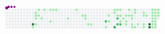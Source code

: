 <svg viewBox="-16 -32 880 192" width="880" height="192" xmlns="http://www.w3.org/2000/svg"><desc>Generated with https://github.com/Platane/snk</desc><style>@keyframes c0{93.46%{fill:var(--c4)}93.48%,to{fill:var(--ce)}}@keyframes c1{16.32%{fill:var(--c1)}16.34%,to{fill:var(--ce)}}@keyframes c2{13.05%{fill:var(--c1)}13.07%,to{fill:var(--ce)}}@keyframes c3{12.64%{fill:var(--c1)}12.66%,to{fill:var(--ce)}}@keyframes c4{14.68%{fill:var(--c1)}14.7%,to{fill:var(--ce)}}@keyframes c5{15.5%{fill:var(--c1)}15.52%,to{fill:var(--ce)}}@keyframes c6{4.89%{fill:var(--c1)}4.91%,to{fill:var(--ce)}}@keyframes c7{12.23%{fill:var(--c1)}12.25%,to{fill:var(--ce)}}@keyframes c8{11.42%{fill:var(--c1)}11.44%,to{fill:var(--ce)}}@keyframes c9{5.7%{fill:var(--c1)}5.72%,to{fill:var(--ce)}}@keyframes ca{6.52%{fill:var(--c1)}6.54%,to{fill:var(--ce)}}@keyframes cb{9.79%{fill:var(--c1)}9.81%,to{fill:var(--ce)}}@keyframes cc{6.93%{fill:var(--c1)}6.95%,to{fill:var(--ce)}}@keyframes cd{7.34%{fill:var(--c1)}7.36%,to{fill:var(--ce)}}@keyframes ce{23.26%{fill:var(--c1)}23.28%,to{fill:var(--ce)}}@keyframes cf{28.15%{fill:var(--c1)}28.17%,to{fill:var(--ce)}}@keyframes cg{26.52%{fill:var(--c1)}26.54%,to{fill:var(--ce)}}@keyframes ch{26.11%{fill:var(--c1)}26.13%,to{fill:var(--ce)}}@keyframes ci{25.7%{fill:var(--c1)}25.72%,to{fill:var(--ce)}}@keyframes cj{31.83%{fill:var(--c1)}31.85%,to{fill:var(--ce)}}@keyframes ck{32.23%{fill:var(--c1)}32.25%,to{fill:var(--ce)}}@keyframes cl{69.79%{fill:var(--c2)}69.81%,to{fill:var(--ce)}}@keyframes cm{34.68%{fill:var(--c1)}34.7%,to{fill:var(--ce)}}@keyframes cn{36.72%{fill:var(--c1)}36.74%,to{fill:var(--ce)}}@keyframes co{35.91%{fill:var(--c1)}35.93%,to{fill:var(--ce)}}@keyframes cp{61.21%{fill:var(--c1)}61.23%,to{fill:var(--ce)}}@keyframes cq{61.62%{fill:var(--c1)}61.64%,to{fill:var(--ce)}}@keyframes cr{71.83%{fill:var(--c3)}71.85%,to{fill:var(--ce)}}@keyframes cs{60.81%{fill:var(--c1)}60.83%,to{fill:var(--ce)}}@keyframes ct{37.95%{fill:var(--c1)}37.97%,to{fill:var(--ce)}}@keyframes cu{67.75%{fill:var(--c2)}67.77%,to{fill:var(--ce)}}@keyframes cv{66.93%{fill:var(--c2)}66.95%,to{fill:var(--ce)}}@keyframes cw{60.4%{fill:var(--c1)}60.42%,to{fill:var(--ce)}}@keyframes cx{38.36%{fill:var(--c1)}38.38%,to{fill:var(--ce)}}@keyframes cy{66.11%{fill:var(--c1)}66.13%,to{fill:var(--ce)}}@keyframes cz{66.52%{fill:var(--c2)}66.54%,to{fill:var(--ce)}}@keyframes c10{63.66%{fill:var(--c1)}63.68%,to{fill:var(--ce)}}@keyframes c11{39.17%{fill:var(--c1)}39.19%,to{fill:var(--ce)}}@keyframes c12{64.48%{fill:var(--c1)}64.5%,to{fill:var(--ce)}}@keyframes c13{64.89%{fill:var(--c1)}64.91%,to{fill:var(--ce)}}@keyframes c14{59.17%{fill:var(--c1)}59.19%,to{fill:var(--ce)}}@keyframes c15{39.58%{fill:var(--c1)}39.6%,to{fill:var(--ce)}}@keyframes c16{39.99%{fill:var(--c1)}40.01%,to{fill:var(--ce)}}@keyframes c17{40.4%{fill:var(--c1)}40.42%,to{fill:var(--ce)}}@keyframes c18{41.21%{fill:var(--c1)}41.23%,to{fill:var(--ce)}}@keyframes c19{41.62%{fill:var(--c1)}41.64%,to{fill:var(--ce)}}@keyframes c1a{58.36%{fill:var(--c1)}58.38%,to{fill:var(--ce)}}@keyframes c1b{57.95%{fill:var(--c1)}57.97%,to{fill:var(--ce)}}@keyframes c1c{42.03%{fill:var(--c1)}42.05%,to{fill:var(--ce)}}@keyframes c1d{42.85%{fill:var(--c1)}42.87%,to{fill:var(--ce)}}@keyframes c1e{56.72%{fill:var(--c1)}56.74%,to{fill:var(--ce)}}@keyframes c1f{56.32%{fill:var(--c1)}56.34%,to{fill:var(--ce)}}@keyframes c1g{43.66%{fill:var(--c1)}43.68%,to{fill:var(--ce)}}@keyframes c1h{44.07%{fill:var(--c1)}44.09%,to{fill:var(--ce)}}@keyframes c1i{55.91%{fill:var(--c1)}55.93%,to{fill:var(--ce)}}@keyframes c1j{77.13%{fill:var(--c4)}77.15%,to{fill:var(--ce)}}@keyframes c1k{76.72%{fill:var(--c4)}76.74%,to{fill:var(--ce)}}@keyframes c1l{49.38%{fill:var(--c1)}49.4%,to{fill:var(--ce)}}@keyframes c1m{49.79%{fill:var(--c1)}49.81%,to{fill:var(--ce)}}@keyframes c1n{51.01%{fill:var(--c1)}51.03%,to{fill:var(--ce)}}@keyframes c1o{51.42%{fill:var(--c1)}51.44%,to{fill:var(--ce)}}@keyframes c1p{46.11%{fill:var(--c1)}46.13%,to{fill:var(--ce)}}@keyframes c1q{52.23%{fill:var(--c1)}52.25%,to{fill:var(--ce)}}@keyframes c1r{53.46%{fill:var(--c1)}53.48%,to{fill:var(--ce)}}@keyframes c1s{48.97%{fill:var(--c1)}48.99%,to{fill:var(--ce)}}@keyframes c1t{50.19%{fill:var(--c1)}50.21%,to{fill:var(--ce)}}@keyframes c1u{47.34%{fill:var(--c1)}47.36%,to{fill:var(--ce)}}@keyframes c1v{46.93%{fill:var(--c1)}46.95%,to{fill:var(--ce)}}@keyframes c1w{46.52%{fill:var(--c1)}46.54%,to{fill:var(--ce)}}@keyframes c1x{52.64%{fill:var(--c1)}52.66%,to{fill:var(--ce)}}@keyframes c1y{53.05%{fill:var(--c1)}53.07%,to{fill:var(--ce)}}@keyframes c1z{48.56%{fill:var(--c1)}48.58%,to{fill:var(--ce)}}@keyframes c20{48.15%{fill:var(--c1)}48.17%,to{fill:var(--ce)}}@keyframes c21{47.75%{fill:var(--c1)}47.77%,to{fill:var(--ce)}}@keyframes u0{4.89%{transform:scale(0,1)}4.91%,5.7%{transform:scale(.02,1)}5.72%,6.52%{transform:scale(.03,1)}6.54%,6.93%{transform:scale(.05,1)}6.95%,7.34%{transform:scale(.06,1)}7.36%,9.79%{transform:scale(.08,1)}11.42%,9.81%{transform:scale(.09,1)}11.44%,12.23%{transform:scale(.11,1)}12.25%,12.64%{transform:scale(.12,1)}12.66%,13.05%{transform:scale(.14,1)}13.07%,14.68%{transform:scale(.15,1)}14.7%,15.5%{transform:scale(.17,1)}15.52%,16.32%{transform:scale(.18,1)}16.34%,23.26%{transform:scale(.2,1)}23.28%,25.7%{transform:scale(.21,1)}25.72%,26.11%{transform:scale(.23,1)}26.13%,26.52%{transform:scale(.24,1)}26.54%,28.15%{transform:scale(.26,1)}28.17%,31.83%{transform:scale(.27,1)}31.85%,32.23%{transform:scale(.29,1)}32.25%,34.68%{transform:scale(.3,1)}34.7%,35.91%{transform:scale(.32,1)}35.93%,36.72%{transform:scale(.33,1)}36.74%,37.95%{transform:scale(.35,1)}37.97%,38.36%{transform:scale(.36,1)}38.38%,39.17%{transform:scale(.38,1)}39.19%,39.58%{transform:scale(.39,1)}39.6%,39.99%{transform:scale(.41,1)}40.01%,40.4%{transform:scale(.42,1)}40.42%,41.21%{transform:scale(.44,1)}41.23%,41.62%{transform:scale(.45,1)}41.64%,42.03%{transform:scale(.47,1)}42.05%,42.85%{transform:scale(.48,1)}42.87%,43.66%{transform:scale(.5,1)}43.68%,44.07%{transform:scale(.52,1)}44.09%,46.11%{transform:scale(.53,1)}46.13%,46.52%{transform:scale(.55,1)}46.54%,46.93%{transform:scale(.56,1)}46.95%,47.34%{transform:scale(.58,1)}47.36%,47.75%{transform:scale(.59,1)}47.77%,48.15%{transform:scale(.61,1)}48.17%,48.56%{transform:scale(.62,1)}48.58%,48.97%{transform:scale(.64,1)}48.99%,49.38%{transform:scale(.65,1)}49.4%,49.79%{transform:scale(.67,1)}49.81%,50.19%{transform:scale(.68,1)}50.21%,51.01%{transform:scale(.7,1)}51.03%,51.42%{transform:scale(.71,1)}51.44%,52.23%{transform:scale(.73,1)}52.25%,52.64%{transform:scale(.74,1)}52.66%,53.05%{transform:scale(.76,1)}53.07%,53.46%{transform:scale(.77,1)}53.48%,55.91%{transform:scale(.79,1)}55.93%,56.32%{transform:scale(.8,1)}56.34%,56.72%{transform:scale(.82,1)}56.74%,57.95%{transform:scale(.83,1)}57.97%,58.36%{transform:scale(.85,1)}58.38%,59.17%{transform:scale(.86,1)}59.19%,60.4%{transform:scale(.88,1)}60.42%,60.81%{transform:scale(.89,1)}60.83%,61.21%{transform:scale(.91,1)}61.23%,61.62%{transform:scale(.92,1)}61.64%,63.66%{transform:scale(.94,1)}63.68%,64.48%{transform:scale(.95,1)}64.5%,64.89%{transform:scale(.97,1)}64.91%,66.11%{transform:scale(.98,1)}66.13%,to{transform:scale(1,1)}}@keyframes u1{66.52%{transform:scale(0,1)}66.54%,66.93%{transform:scale(.25,1)}66.95%,67.75%{transform:scale(.5,1)}67.77%,69.79%{transform:scale(.75,1)}69.81%,to{transform:scale(1,1)}}@keyframes u2{71.83%{transform:scale(0,1)}71.85%,to{transform:scale(1,1)}}@keyframes u3{76.72%{transform:scale(0,1)}76.74%,77.13%{transform:scale(.33,1)}77.15%,93.46%{transform:scale(.67,1)}93.48%,to{transform:scale(1,1)}}@keyframes s0{0%,99.59%{transform:translate(0,-16px)}.41%{transform:translate(0,0)}7.35%{transform:translate(272px,0)}7.76%{transform:translate(272px,16px)}8.57%{transform:translate(240px,16px)}9.8%{transform:translate(240px,64px)}10.2%{transform:translate(224px,64px)}10.61%{transform:translate(224px,48px)}11.43%{transform:translate(192px,48px)}11.84%{transform:translate(192px,32px)}12.65%,14.29%{transform:translate(160px,32px)}13.06%{transform:translate(160px,16px)}13.47%{transform:translate(176px,16px)}13.88%{transform:translate(176px,32px)}15.92%{transform:translate(160px,96px)}16.73%{transform:translate(128px,96px)}17.55%{transform:translate(128px,64px)}22.86%{transform:translate(336px,64px)}23.27%{transform:translate(336px,48px)}25.71%{transform:translate(432px,48px)}26.12%{transform:translate(432px,32px)}26.53%{transform:translate(416px,32px)}27.35%{transform:translate(416px,0)}28.16%{transform:translate(384px,0)}28.57%{transform:translate(384px,16px)}30.2%{transform:translate(448px,16px)}31.84%{transform:translate(448px,80px)}34.29%{transform:translate(544px,80px)}34.69%{transform:translate(544px,96px)}35.1%{transform:translate(560px,96px)}36.73%{transform:translate(560px,32px)}40%{transform:translate(688px,32px)}41.63%{transform:translate(688px,96px)}42.45%{transform:translate(720px,96px)}42.86%{transform:translate(720px,80px)}43.67%{transform:translate(752px,80px)}44.08%{transform:translate(752px,96px)}44.49%{transform:translate(768px,96px)}45.31%{transform:translate(768px,64px)}46.53%{transform:translate(816px,64px)}47.35%,50.61%{transform:translate(816px,32px)}47.76%{transform:translate(832px,32px)}48.57%{transform:translate(832px,0)}49.39%{transform:translate(800px,0)}49.8%{transform:translate(800px,16px)}50.2%{transform:translate(816px,16px)}51.02%,55.1%{transform:translate(800px,32px)}52.24%{transform:translate(800px,80px)}52.65%{transform:translate(816px,80px)}53.06%{transform:translate(816px,96px)}53.47%{transform:translate(800px,96px)}56.33%{transform:translate(752px,32px)}56.73%{transform:translate(752px,16px)}57.96%{transform:translate(704px,16px)}58.37%{transform:translate(704px,0)}61.22%{transform:translate(592px,0)}61.63%{transform:translate(592px,16px)}62.86%{transform:translate(640px,16px)}63.67%{transform:translate(640px,48px)}64.08%{transform:translate(656px,48px)}64.9%{transform:translate(656px,80px)}65.31%{transform:translate(640px,80px)}65.71%{transform:translate(640px,64px)}66.12%{transform:translate(624px,64px)}66.53%{transform:translate(624px,80px)}66.94%{transform:translate(608px,80px)}67.76%{transform:translate(608px,48px)}69.39%{transform:translate(544px,48px)}69.8%{transform:translate(544px,64px)}71.02%{transform:translate(592px,64px)}71.84%{transform:translate(592px,96px)}76.73%{transform:translate(784px,96px)}77.14%{transform:translate(784px,80px)}93.47%{transform:translate(144px,80px)}93.88%{transform:translate(144px,64px)}95.1%{transform:translate(96px,64px)}95.51%{transform:translate(96px,48px)}96.33%{transform:translate(64px,48px)}97.96%{transform:translate(64px,-16px)}}@keyframes s1{0%,99.59%{transform:translate(16px,-16px)}.41%{transform:translate(0,-16px)}.82%{transform:translate(0,0)}7.76%{transform:translate(272px,0)}8.16%{transform:translate(272px,16px)}8.98%{transform:translate(240px,16px)}10.2%{transform:translate(240px,64px)}10.61%{transform:translate(224px,64px)}11.02%{transform:translate(224px,48px)}11.84%{transform:translate(192px,48px)}12.24%{transform:translate(192px,32px)}13.06%,14.69%{transform:translate(160px,32px)}13.47%{transform:translate(160px,16px)}13.88%{transform:translate(176px,16px)}14.29%{transform:translate(176px,32px)}16.33%{transform:translate(160px,96px)}17.14%{transform:translate(128px,96px)}17.96%{transform:translate(128px,64px)}23.27%{transform:translate(336px,64px)}23.67%{transform:translate(336px,48px)}26.12%{transform:translate(432px,48px)}26.53%{transform:translate(432px,32px)}26.94%{transform:translate(416px,32px)}27.76%{transform:translate(416px,0)}28.57%{transform:translate(384px,0)}28.98%{transform:translate(384px,16px)}30.61%{transform:translate(448px,16px)}32.24%{transform:translate(448px,80px)}34.69%{transform:translate(544px,80px)}35.1%{transform:translate(544px,96px)}35.51%{transform:translate(560px,96px)}37.14%{transform:translate(560px,32px)}40.41%{transform:translate(688px,32px)}42.04%{transform:translate(688px,96px)}42.86%{transform:translate(720px,96px)}43.27%{transform:translate(720px,80px)}44.08%{transform:translate(752px,80px)}44.49%{transform:translate(752px,96px)}44.9%{transform:translate(768px,96px)}45.71%{transform:translate(768px,64px)}46.94%{transform:translate(816px,64px)}47.76%,51.02%{transform:translate(816px,32px)}48.16%{transform:translate(832px,32px)}48.98%{transform:translate(832px,0)}49.8%{transform:translate(800px,0)}50.2%{transform:translate(800px,16px)}50.61%{transform:translate(816px,16px)}51.43%,55.51%{transform:translate(800px,32px)}52.65%{transform:translate(800px,80px)}53.06%{transform:translate(816px,80px)}53.47%{transform:translate(816px,96px)}53.88%{transform:translate(800px,96px)}56.73%{transform:translate(752px,32px)}57.14%{transform:translate(752px,16px)}58.37%{transform:translate(704px,16px)}58.78%{transform:translate(704px,0)}61.63%{transform:translate(592px,0)}62.04%{transform:translate(592px,16px)}63.27%{transform:translate(640px,16px)}64.08%{transform:translate(640px,48px)}64.49%{transform:translate(656px,48px)}65.31%{transform:translate(656px,80px)}65.71%{transform:translate(640px,80px)}66.12%{transform:translate(640px,64px)}66.53%{transform:translate(624px,64px)}66.94%{transform:translate(624px,80px)}67.35%{transform:translate(608px,80px)}68.16%{transform:translate(608px,48px)}69.8%{transform:translate(544px,48px)}70.2%{transform:translate(544px,64px)}71.43%{transform:translate(592px,64px)}72.24%{transform:translate(592px,96px)}77.14%{transform:translate(784px,96px)}77.55%{transform:translate(784px,80px)}93.88%{transform:translate(144px,80px)}94.29%{transform:translate(144px,64px)}95.51%{transform:translate(96px,64px)}95.92%{transform:translate(96px,48px)}96.73%{transform:translate(64px,48px)}98.37%{transform:translate(64px,-16px)}}@keyframes s2{0%,99.59%{transform:translate(32px,-16px)}.82%{transform:translate(0,-16px)}1.22%{transform:translate(0,0)}8.16%{transform:translate(272px,0)}8.57%{transform:translate(272px,16px)}9.39%{transform:translate(240px,16px)}10.61%{transform:translate(240px,64px)}11.02%{transform:translate(224px,64px)}11.43%{transform:translate(224px,48px)}12.24%{transform:translate(192px,48px)}12.65%{transform:translate(192px,32px)}13.47%,15.1%{transform:translate(160px,32px)}13.88%{transform:translate(160px,16px)}14.29%{transform:translate(176px,16px)}14.69%{transform:translate(176px,32px)}16.73%{transform:translate(160px,96px)}17.55%{transform:translate(128px,96px)}18.37%{transform:translate(128px,64px)}23.67%{transform:translate(336px,64px)}24.08%{transform:translate(336px,48px)}26.53%{transform:translate(432px,48px)}26.94%{transform:translate(432px,32px)}27.35%{transform:translate(416px,32px)}28.16%{transform:translate(416px,0)}28.98%{transform:translate(384px,0)}29.39%{transform:translate(384px,16px)}31.02%{transform:translate(448px,16px)}32.65%{transform:translate(448px,80px)}35.1%{transform:translate(544px,80px)}35.51%{transform:translate(544px,96px)}35.92%{transform:translate(560px,96px)}37.55%{transform:translate(560px,32px)}40.82%{transform:translate(688px,32px)}42.45%{transform:translate(688px,96px)}43.27%{transform:translate(720px,96px)}43.67%{transform:translate(720px,80px)}44.49%{transform:translate(752px,80px)}44.9%{transform:translate(752px,96px)}45.31%{transform:translate(768px,96px)}46.12%{transform:translate(768px,64px)}47.35%{transform:translate(816px,64px)}48.16%,51.43%{transform:translate(816px,32px)}48.57%{transform:translate(832px,32px)}49.39%{transform:translate(832px,0)}50.2%{transform:translate(800px,0)}50.61%{transform:translate(800px,16px)}51.02%{transform:translate(816px,16px)}51.84%,55.92%{transform:translate(800px,32px)}53.06%{transform:translate(800px,80px)}53.47%{transform:translate(816px,80px)}53.88%{transform:translate(816px,96px)}54.29%{transform:translate(800px,96px)}57.14%{transform:translate(752px,32px)}57.55%{transform:translate(752px,16px)}58.78%{transform:translate(704px,16px)}59.18%{transform:translate(704px,0)}62.04%{transform:translate(592px,0)}62.45%{transform:translate(592px,16px)}63.67%{transform:translate(640px,16px)}64.49%{transform:translate(640px,48px)}64.9%{transform:translate(656px,48px)}65.71%{transform:translate(656px,80px)}66.12%{transform:translate(640px,80px)}66.53%{transform:translate(640px,64px)}66.94%{transform:translate(624px,64px)}67.35%{transform:translate(624px,80px)}67.76%{transform:translate(608px,80px)}68.57%{transform:translate(608px,48px)}70.2%{transform:translate(544px,48px)}70.61%{transform:translate(544px,64px)}71.84%{transform:translate(592px,64px)}72.65%{transform:translate(592px,96px)}77.55%{transform:translate(784px,96px)}77.96%{transform:translate(784px,80px)}94.29%{transform:translate(144px,80px)}94.69%{transform:translate(144px,64px)}95.92%{transform:translate(96px,64px)}96.33%{transform:translate(96px,48px)}97.14%{transform:translate(64px,48px)}98.78%{transform:translate(64px,-16px)}}@keyframes s3{0%,99.59%{transform:translate(48px,-16px)}1.22%{transform:translate(0,-16px)}1.63%{transform:translate(0,0)}8.57%{transform:translate(272px,0)}8.98%{transform:translate(272px,16px)}9.8%{transform:translate(240px,16px)}11.02%{transform:translate(240px,64px)}11.43%{transform:translate(224px,64px)}11.84%{transform:translate(224px,48px)}12.65%{transform:translate(192px,48px)}13.06%{transform:translate(192px,32px)}13.88%,15.51%{transform:translate(160px,32px)}14.29%{transform:translate(160px,16px)}14.69%{transform:translate(176px,16px)}15.1%{transform:translate(176px,32px)}17.14%{transform:translate(160px,96px)}17.96%{transform:translate(128px,96px)}18.78%{transform:translate(128px,64px)}24.08%{transform:translate(336px,64px)}24.49%{transform:translate(336px,48px)}26.94%{transform:translate(432px,48px)}27.35%{transform:translate(432px,32px)}27.76%{transform:translate(416px,32px)}28.57%{transform:translate(416px,0)}29.39%{transform:translate(384px,0)}29.8%{transform:translate(384px,16px)}31.43%{transform:translate(448px,16px)}33.06%{transform:translate(448px,80px)}35.51%{transform:translate(544px,80px)}35.92%{transform:translate(544px,96px)}36.33%{transform:translate(560px,96px)}37.96%{transform:translate(560px,32px)}41.22%{transform:translate(688px,32px)}42.86%{transform:translate(688px,96px)}43.67%{transform:translate(720px,96px)}44.08%{transform:translate(720px,80px)}44.9%{transform:translate(752px,80px)}45.31%{transform:translate(752px,96px)}45.71%{transform:translate(768px,96px)}46.53%{transform:translate(768px,64px)}47.76%{transform:translate(816px,64px)}48.57%,51.84%{transform:translate(816px,32px)}48.98%{transform:translate(832px,32px)}49.8%{transform:translate(832px,0)}50.61%{transform:translate(800px,0)}51.02%{transform:translate(800px,16px)}51.43%{transform:translate(816px,16px)}52.24%,56.33%{transform:translate(800px,32px)}53.47%{transform:translate(800px,80px)}53.88%{transform:translate(816px,80px)}54.29%{transform:translate(816px,96px)}54.69%{transform:translate(800px,96px)}57.55%{transform:translate(752px,32px)}57.96%{transform:translate(752px,16px)}59.18%{transform:translate(704px,16px)}59.59%{transform:translate(704px,0)}62.45%{transform:translate(592px,0)}62.86%{transform:translate(592px,16px)}64.08%{transform:translate(640px,16px)}64.9%{transform:translate(640px,48px)}65.31%{transform:translate(656px,48px)}66.12%{transform:translate(656px,80px)}66.53%{transform:translate(640px,80px)}66.94%{transform:translate(640px,64px)}67.35%{transform:translate(624px,64px)}67.76%{transform:translate(624px,80px)}68.16%{transform:translate(608px,80px)}68.98%{transform:translate(608px,48px)}70.61%{transform:translate(544px,48px)}71.02%{transform:translate(544px,64px)}72.24%{transform:translate(592px,64px)}73.06%{transform:translate(592px,96px)}77.96%{transform:translate(784px,96px)}78.37%{transform:translate(784px,80px)}94.69%{transform:translate(144px,80px)}95.1%{transform:translate(144px,64px)}96.33%{transform:translate(96px,64px)}96.73%{transform:translate(96px,48px)}97.55%{transform:translate(64px,48px)}99.18%{transform:translate(64px,-16px)}}:root{--cb:#1b1f230a;--cs:purple;--ce:#ebedf0;--c0:#ebedf0;--c1:#9be9a8;--c2:#40c463;--c3:#30a14e;--c4:#216e39}@media (prefers-color-scheme:dark){:root{--cb:#1b1f230a;--cs:purple;--ce:#161b22;--c1:#01311f;--c2:#034525;--c3:#0f6d31;--c4:#00c647}}.c{shape-rendering:geometricPrecision;fill:var(--ce);stroke-width:1px;stroke:var(--cb);animation:none 24500ms linear infinite}.c.c0{fill:var(--c4);animation-name:c0}.c.c1,.c.c2{fill:var(--c1);animation-name:c1}.c.c2{animation-name:c2}.c.c3,.c.c4,.c.c5{fill:var(--c1);animation-name:c3}.c.c4,.c.c5{animation-name:c4}.c.c5{animation-name:c5}.c.c6,.c.c7,.c.c8{fill:var(--c1);animation-name:c6}.c.c7,.c.c8{animation-name:c7}.c.c8{animation-name:c8}.c.c9,.c.ca,.c.cb{fill:var(--c1);animation-name:c9}.c.ca,.c.cb{animation-name:ca}.c.cb{animation-name:cb}.c.cc,.c.cd,.c.ce{fill:var(--c1);animation-name:cc}.c.cd,.c.ce{animation-name:cd}.c.ce{animation-name:ce}.c.cf,.c.cg,.c.ch{fill:var(--c1);animation-name:cf}.c.cg,.c.ch{animation-name:cg}.c.ch{animation-name:ch}.c.ci,.c.cj,.c.ck{fill:var(--c1);animation-name:ci}.c.cj,.c.ck{animation-name:cj}.c.ck{animation-name:ck}.c.cl{fill:var(--c2);animation-name:cl}.c.cm,.c.cn{fill:var(--c1);animation-name:cm}.c.cn{animation-name:cn}.c.co,.c.cp,.c.cq{fill:var(--c1);animation-name:co}.c.cp,.c.cq{animation-name:cp}.c.cq{animation-name:cq}.c.cr{fill:var(--c3);animation-name:cr}.c.cs,.c.ct{fill:var(--c1);animation-name:cs}.c.ct{animation-name:ct}.c.cu,.c.cv{fill:var(--c2);animation-name:cu}.c.cv{animation-name:cv}.c.cw,.c.cx,.c.cy{fill:var(--c1);animation-name:cw}.c.cx,.c.cy{animation-name:cx}.c.cy{animation-name:cy}.c.cz{fill:var(--c2);animation-name:cz}.c.c10{fill:var(--c1);animation-name:c10}.c.c11,.c.c12,.c.c13{fill:var(--c1);animation-name:c11}.c.c12,.c.c13{animation-name:c12}.c.c13{animation-name:c13}.c.c14,.c.c15,.c.c16{fill:var(--c1);animation-name:c14}.c.c15,.c.c16{animation-name:c15}.c.c16{animation-name:c16}.c.c17,.c.c18,.c.c19{fill:var(--c1);animation-name:c17}.c.c18,.c.c19{animation-name:c18}.c.c19{animation-name:c19}.c.c1a,.c.c1b,.c.c1c{fill:var(--c1);animation-name:c1a}.c.c1b,.c.c1c{animation-name:c1b}.c.c1c{animation-name:c1c}.c.c1d,.c.c1e,.c.c1f{fill:var(--c1);animation-name:c1d}.c.c1e,.c.c1f{animation-name:c1e}.c.c1f{animation-name:c1f}.c.c1g,.c.c1h,.c.c1i{fill:var(--c1);animation-name:c1g}.c.c1h,.c.c1i{animation-name:c1h}.c.c1i{animation-name:c1i}.c.c1j,.c.c1k{fill:var(--c4);animation-name:c1j}.c.c1k{animation-name:c1k}.c.c1l,.c.c1m{fill:var(--c1);animation-name:c1l}.c.c1m{animation-name:c1m}.c.c1n,.c.c1o,.c.c1p{fill:var(--c1);animation-name:c1n}.c.c1o,.c.c1p{animation-name:c1o}.c.c1p{animation-name:c1p}.c.c1q,.c.c1r,.c.c1s{fill:var(--c1);animation-name:c1q}.c.c1r,.c.c1s{animation-name:c1r}.c.c1s{animation-name:c1s}.c.c1t,.c.c1u,.c.c1v{fill:var(--c1);animation-name:c1t}.c.c1u,.c.c1v{animation-name:c1u}.c.c1v{animation-name:c1v}.c.c1w,.c.c1x,.c.c1y{fill:var(--c1);animation-name:c1w}.c.c1x,.c.c1y{animation-name:c1x}.c.c1y{animation-name:c1y}.c.c1z,.c.c20,.c.c21{fill:var(--c1);animation-name:c1z}.c.c20,.c.c21{animation-name:c20}.c.c21{animation-name:c21}.s,.u{animation:none linear 24500ms infinite}.u,.u.u0{transform-origin:0 0}.u{transform:scale(0,1)}.u.u0{fill:var(--c1);animation-name:u0}.u.u1{fill:var(--c2);animation-name:u1;transform-origin:756.3px 0}.u.u2{fill:var(--c3);animation-name:u2;transform-origin:802.2px 0}.u.u3{fill:var(--c4);animation-name:u3;transform-origin:813.6px 0}.s{shape-rendering:geometricPrecision;fill:var(--cs)}.s.s0{transform:translate(0,-16px);animation-name:s0}.s.s1{transform:translate(16px,-16px);animation-name:s1}.s.s2{transform:translate(32px,-16px);animation-name:s2}.s.s3{transform:translate(48px,-16px);animation-name:s3}</style><rect class="c" x="2" y="2" rx="2" ry="2" width="12" height="12"/><rect class="c" x="2" y="18" rx="2" ry="2" width="12" height="12"/><rect class="c" x="2" y="34" rx="2" ry="2" width="12" height="12"/><rect class="c" x="2" y="50" rx="2" ry="2" width="12" height="12"/><rect class="c" x="2" y="66" rx="2" ry="2" width="12" height="12"/><rect class="c" x="2" y="82" rx="2" ry="2" width="12" height="12"/><rect class="c" x="2" y="98" rx="2" ry="2" width="12" height="12"/><rect class="c" x="18" y="2" rx="2" ry="2" width="12" height="12"/><rect class="c" x="18" y="18" rx="2" ry="2" width="12" height="12"/><rect class="c" x="18" y="34" rx="2" ry="2" width="12" height="12"/><rect class="c" x="18" y="50" rx="2" ry="2" width="12" height="12"/><rect class="c" x="18" y="66" rx="2" ry="2" width="12" height="12"/><rect class="c" x="18" y="82" rx="2" ry="2" width="12" height="12"/><rect class="c" x="18" y="98" rx="2" ry="2" width="12" height="12"/><rect class="c" x="34" y="2" rx="2" ry="2" width="12" height="12"/><rect class="c" x="34" y="18" rx="2" ry="2" width="12" height="12"/><rect class="c" x="34" y="34" rx="2" ry="2" width="12" height="12"/><rect class="c" x="34" y="50" rx="2" ry="2" width="12" height="12"/><rect class="c" x="34" y="66" rx="2" ry="2" width="12" height="12"/><rect class="c" x="34" y="82" rx="2" ry="2" width="12" height="12"/><rect class="c" x="34" y="98" rx="2" ry="2" width="12" height="12"/><rect class="c" x="50" y="2" rx="2" ry="2" width="12" height="12"/><rect class="c" x="50" y="18" rx="2" ry="2" width="12" height="12"/><rect class="c" x="50" y="34" rx="2" ry="2" width="12" height="12"/><rect class="c" x="50" y="50" rx="2" ry="2" width="12" height="12"/><rect class="c" x="50" y="66" rx="2" ry="2" width="12" height="12"/><rect class="c" x="50" y="82" rx="2" ry="2" width="12" height="12"/><rect class="c" x="50" y="98" rx="2" ry="2" width="12" height="12"/><rect class="c" x="66" y="2" rx="2" ry="2" width="12" height="12"/><rect class="c" x="66" y="18" rx="2" ry="2" width="12" height="12"/><rect class="c" x="66" y="34" rx="2" ry="2" width="12" height="12"/><rect class="c" x="66" y="50" rx="2" ry="2" width="12" height="12"/><rect class="c" x="66" y="66" rx="2" ry="2" width="12" height="12"/><rect class="c" x="66" y="82" rx="2" ry="2" width="12" height="12"/><rect class="c" x="66" y="98" rx="2" ry="2" width="12" height="12"/><rect class="c" x="82" y="2" rx="2" ry="2" width="12" height="12"/><rect class="c" x="82" y="18" rx="2" ry="2" width="12" height="12"/><rect class="c" x="82" y="34" rx="2" ry="2" width="12" height="12"/><rect class="c" x="82" y="50" rx="2" ry="2" width="12" height="12"/><rect class="c" x="82" y="66" rx="2" ry="2" width="12" height="12"/><rect class="c" x="82" y="82" rx="2" ry="2" width="12" height="12"/><rect class="c" x="82" y="98" rx="2" ry="2" width="12" height="12"/><rect class="c" x="98" y="2" rx="2" ry="2" width="12" height="12"/><rect class="c" x="98" y="18" rx="2" ry="2" width="12" height="12"/><rect class="c" x="98" y="34" rx="2" ry="2" width="12" height="12"/><rect class="c" x="98" y="50" rx="2" ry="2" width="12" height="12"/><rect class="c" x="98" y="66" rx="2" ry="2" width="12" height="12"/><rect class="c" x="98" y="82" rx="2" ry="2" width="12" height="12"/><rect class="c" x="98" y="98" rx="2" ry="2" width="12" height="12"/><rect class="c" x="114" y="2" rx="2" ry="2" width="12" height="12"/><rect class="c" x="114" y="18" rx="2" ry="2" width="12" height="12"/><rect class="c" x="114" y="34" rx="2" ry="2" width="12" height="12"/><rect class="c" x="114" y="50" rx="2" ry="2" width="12" height="12"/><rect class="c" x="114" y="66" rx="2" ry="2" width="12" height="12"/><rect class="c" x="114" y="82" rx="2" ry="2" width="12" height="12"/><rect class="c" x="114" y="98" rx="2" ry="2" width="12" height="12"/><rect class="c" x="130" y="2" rx="2" ry="2" width="12" height="12"/><rect class="c" x="130" y="18" rx="2" ry="2" width="12" height="12"/><rect class="c" x="130" y="34" rx="2" ry="2" width="12" height="12"/><rect class="c" x="130" y="50" rx="2" ry="2" width="12" height="12"/><rect class="c" x="130" y="66" rx="2" ry="2" width="12" height="12"/><rect class="c" x="130" y="82" rx="2" ry="2" width="12" height="12"/><rect class="c" x="130" y="98" rx="2" ry="2" width="12" height="12"/><rect class="c" x="146" y="2" rx="2" ry="2" width="12" height="12"/><rect class="c" x="146" y="18" rx="2" ry="2" width="12" height="12"/><rect class="c" x="146" y="34" rx="2" ry="2" width="12" height="12"/><rect class="c" x="146" y="50" rx="2" ry="2" width="12" height="12"/><rect class="c" x="146" y="66" rx="2" ry="2" width="12" height="12"/><rect class="c c0" x="146" y="82" rx="2" ry="2" width="12" height="12"/><rect class="c c1" x="146" y="98" rx="2" ry="2" width="12" height="12"/><rect class="c" x="162" y="2" rx="2" ry="2" width="12" height="12"/><rect class="c c2" x="162" y="18" rx="2" ry="2" width="12" height="12"/><rect class="c c3" x="162" y="34" rx="2" ry="2" width="12" height="12"/><rect class="c c4" x="162" y="50" rx="2" ry="2" width="12" height="12"/><rect class="c" x="162" y="66" rx="2" ry="2" width="12" height="12"/><rect class="c c5" x="162" y="82" rx="2" ry="2" width="12" height="12"/><rect class="c" x="162" y="98" rx="2" ry="2" width="12" height="12"/><rect class="c c6" x="178" y="2" rx="2" ry="2" width="12" height="12"/><rect class="c" x="178" y="18" rx="2" ry="2" width="12" height="12"/><rect class="c c7" x="178" y="34" rx="2" ry="2" width="12" height="12"/><rect class="c" x="178" y="50" rx="2" ry="2" width="12" height="12"/><rect class="c" x="178" y="66" rx="2" ry="2" width="12" height="12"/><rect class="c" x="178" y="82" rx="2" ry="2" width="12" height="12"/><rect class="c" x="178" y="98" rx="2" ry="2" width="12" height="12"/><rect class="c" x="194" y="2" rx="2" ry="2" width="12" height="12"/><rect class="c" x="194" y="18" rx="2" ry="2" width="12" height="12"/><rect class="c" x="194" y="34" rx="2" ry="2" width="12" height="12"/><rect class="c c8" x="194" y="50" rx="2" ry="2" width="12" height="12"/><rect class="c" x="194" y="66" rx="2" ry="2" width="12" height="12"/><rect class="c" x="194" y="82" rx="2" ry="2" width="12" height="12"/><rect class="c" x="194" y="98" rx="2" ry="2" width="12" height="12"/><rect class="c c9" x="210" y="2" rx="2" ry="2" width="12" height="12"/><rect class="c" x="210" y="18" rx="2" ry="2" width="12" height="12"/><rect class="c" x="210" y="34" rx="2" ry="2" width="12" height="12"/><rect class="c" x="210" y="50" rx="2" ry="2" width="12" height="12"/><rect class="c" x="210" y="66" rx="2" ry="2" width="12" height="12"/><rect class="c" x="210" y="82" rx="2" ry="2" width="12" height="12"/><rect class="c" x="210" y="98" rx="2" ry="2" width="12" height="12"/><rect class="c" x="226" y="2" rx="2" ry="2" width="12" height="12"/><rect class="c" x="226" y="18" rx="2" ry="2" width="12" height="12"/><rect class="c" x="226" y="34" rx="2" ry="2" width="12" height="12"/><rect class="c" x="226" y="50" rx="2" ry="2" width="12" height="12"/><rect class="c" x="226" y="66" rx="2" ry="2" width="12" height="12"/><rect class="c" x="226" y="82" rx="2" ry="2" width="12" height="12"/><rect class="c" x="226" y="98" rx="2" ry="2" width="12" height="12"/><rect class="c ca" x="242" y="2" rx="2" ry="2" width="12" height="12"/><rect class="c" x="242" y="18" rx="2" ry="2" width="12" height="12"/><rect class="c" x="242" y="34" rx="2" ry="2" width="12" height="12"/><rect class="c" x="242" y="50" rx="2" ry="2" width="12" height="12"/><rect class="c cb" x="242" y="66" rx="2" ry="2" width="12" height="12"/><rect class="c" x="242" y="82" rx="2" ry="2" width="12" height="12"/><rect class="c" x="242" y="98" rx="2" ry="2" width="12" height="12"/><rect class="c cc" x="258" y="2" rx="2" ry="2" width="12" height="12"/><rect class="c" x="258" y="18" rx="2" ry="2" width="12" height="12"/><rect class="c" x="258" y="34" rx="2" ry="2" width="12" height="12"/><rect class="c" x="258" y="50" rx="2" ry="2" width="12" height="12"/><rect class="c" x="258" y="66" rx="2" ry="2" width="12" height="12"/><rect class="c" x="258" y="82" rx="2" ry="2" width="12" height="12"/><rect class="c" x="258" y="98" rx="2" ry="2" width="12" height="12"/><rect class="c cd" x="274" y="2" rx="2" ry="2" width="12" height="12"/><rect class="c" x="274" y="18" rx="2" ry="2" width="12" height="12"/><rect class="c" x="274" y="34" rx="2" ry="2" width="12" height="12"/><rect class="c" x="274" y="50" rx="2" ry="2" width="12" height="12"/><rect class="c" x="274" y="66" rx="2" ry="2" width="12" height="12"/><rect class="c" x="274" y="82" rx="2" ry="2" width="12" height="12"/><rect class="c" x="274" y="98" rx="2" ry="2" width="12" height="12"/><rect class="c" x="290" y="2" rx="2" ry="2" width="12" height="12"/><rect class="c" x="290" y="18" rx="2" ry="2" width="12" height="12"/><rect class="c" x="290" y="34" rx="2" ry="2" width="12" height="12"/><rect class="c" x="290" y="50" rx="2" ry="2" width="12" height="12"/><rect class="c" x="290" y="66" rx="2" ry="2" width="12" height="12"/><rect class="c" x="290" y="82" rx="2" ry="2" width="12" height="12"/><rect class="c" x="290" y="98" rx="2" ry="2" width="12" height="12"/><rect class="c" x="306" y="2" rx="2" ry="2" width="12" height="12"/><rect class="c" x="306" y="18" rx="2" ry="2" width="12" height="12"/><rect class="c" x="306" y="34" rx="2" ry="2" width="12" height="12"/><rect class="c" x="306" y="50" rx="2" ry="2" width="12" height="12"/><rect class="c" x="306" y="66" rx="2" ry="2" width="12" height="12"/><rect class="c" x="306" y="82" rx="2" ry="2" width="12" height="12"/><rect class="c" x="306" y="98" rx="2" ry="2" width="12" height="12"/><rect class="c" x="322" y="2" rx="2" ry="2" width="12" height="12"/><rect class="c" x="322" y="18" rx="2" ry="2" width="12" height="12"/><rect class="c" x="322" y="34" rx="2" ry="2" width="12" height="12"/><rect class="c" x="322" y="50" rx="2" ry="2" width="12" height="12"/><rect class="c" x="322" y="66" rx="2" ry="2" width="12" height="12"/><rect class="c" x="322" y="82" rx="2" ry="2" width="12" height="12"/><rect class="c" x="322" y="98" rx="2" ry="2" width="12" height="12"/><rect class="c" x="338" y="2" rx="2" ry="2" width="12" height="12"/><rect class="c" x="338" y="18" rx="2" ry="2" width="12" height="12"/><rect class="c" x="338" y="34" rx="2" ry="2" width="12" height="12"/><rect class="c ce" x="338" y="50" rx="2" ry="2" width="12" height="12"/><rect class="c" x="338" y="66" rx="2" ry="2" width="12" height="12"/><rect class="c" x="338" y="82" rx="2" ry="2" width="12" height="12"/><rect class="c" x="338" y="98" rx="2" ry="2" width="12" height="12"/><rect class="c" x="354" y="2" rx="2" ry="2" width="12" height="12"/><rect class="c" x="354" y="18" rx="2" ry="2" width="12" height="12"/><rect class="c" x="354" y="34" rx="2" ry="2" width="12" height="12"/><rect class="c" x="354" y="50" rx="2" ry="2" width="12" height="12"/><rect class="c" x="354" y="66" rx="2" ry="2" width="12" height="12"/><rect class="c" x="354" y="82" rx="2" ry="2" width="12" height="12"/><rect class="c" x="354" y="98" rx="2" ry="2" width="12" height="12"/><rect class="c" x="370" y="2" rx="2" ry="2" width="12" height="12"/><rect class="c" x="370" y="18" rx="2" ry="2" width="12" height="12"/><rect class="c" x="370" y="34" rx="2" ry="2" width="12" height="12"/><rect class="c" x="370" y="50" rx="2" ry="2" width="12" height="12"/><rect class="c" x="370" y="66" rx="2" ry="2" width="12" height="12"/><rect class="c" x="370" y="82" rx="2" ry="2" width="12" height="12"/><rect class="c" x="370" y="98" rx="2" ry="2" width="12" height="12"/><rect class="c cf" x="386" y="2" rx="2" ry="2" width="12" height="12"/><rect class="c" x="386" y="18" rx="2" ry="2" width="12" height="12"/><rect class="c" x="386" y="34" rx="2" ry="2" width="12" height="12"/><rect class="c" x="386" y="50" rx="2" ry="2" width="12" height="12"/><rect class="c" x="386" y="66" rx="2" ry="2" width="12" height="12"/><rect class="c" x="386" y="82" rx="2" ry="2" width="12" height="12"/><rect class="c" x="386" y="98" rx="2" ry="2" width="12" height="12"/><rect class="c" x="402" y="2" rx="2" ry="2" width="12" height="12"/><rect class="c" x="402" y="18" rx="2" ry="2" width="12" height="12"/><rect class="c" x="402" y="34" rx="2" ry="2" width="12" height="12"/><rect class="c" x="402" y="50" rx="2" ry="2" width="12" height="12"/><rect class="c" x="402" y="66" rx="2" ry="2" width="12" height="12"/><rect class="c" x="402" y="82" rx="2" ry="2" width="12" height="12"/><rect class="c" x="402" y="98" rx="2" ry="2" width="12" height="12"/><rect class="c" x="418" y="2" rx="2" ry="2" width="12" height="12"/><rect class="c" x="418" y="18" rx="2" ry="2" width="12" height="12"/><rect class="c cg" x="418" y="34" rx="2" ry="2" width="12" height="12"/><rect class="c" x="418" y="50" rx="2" ry="2" width="12" height="12"/><rect class="c" x="418" y="66" rx="2" ry="2" width="12" height="12"/><rect class="c" x="418" y="82" rx="2" ry="2" width="12" height="12"/><rect class="c" x="418" y="98" rx="2" ry="2" width="12" height="12"/><rect class="c" x="434" y="2" rx="2" ry="2" width="12" height="12"/><rect class="c" x="434" y="18" rx="2" ry="2" width="12" height="12"/><rect class="c ch" x="434" y="34" rx="2" ry="2" width="12" height="12"/><rect class="c ci" x="434" y="50" rx="2" ry="2" width="12" height="12"/><rect class="c" x="434" y="66" rx="2" ry="2" width="12" height="12"/><rect class="c" x="434" y="82" rx="2" ry="2" width="12" height="12"/><rect class="c" x="434" y="98" rx="2" ry="2" width="12" height="12"/><rect class="c" x="450" y="2" rx="2" ry="2" width="12" height="12"/><rect class="c" x="450" y="18" rx="2" ry="2" width="12" height="12"/><rect class="c" x="450" y="34" rx="2" ry="2" width="12" height="12"/><rect class="c" x="450" y="50" rx="2" ry="2" width="12" height="12"/><rect class="c" x="450" y="66" rx="2" ry="2" width="12" height="12"/><rect class="c cj" x="450" y="82" rx="2" ry="2" width="12" height="12"/><rect class="c" x="450" y="98" rx="2" ry="2" width="12" height="12"/><rect class="c" x="466" y="2" rx="2" ry="2" width="12" height="12"/><rect class="c" x="466" y="18" rx="2" ry="2" width="12" height="12"/><rect class="c" x="466" y="34" rx="2" ry="2" width="12" height="12"/><rect class="c" x="466" y="50" rx="2" ry="2" width="12" height="12"/><rect class="c" x="466" y="66" rx="2" ry="2" width="12" height="12"/><rect class="c ck" x="466" y="82" rx="2" ry="2" width="12" height="12"/><rect class="c" x="466" y="98" rx="2" ry="2" width="12" height="12"/><rect class="c" x="482" y="2" rx="2" ry="2" width="12" height="12"/><rect class="c" x="482" y="18" rx="2" ry="2" width="12" height="12"/><rect class="c" x="482" y="34" rx="2" ry="2" width="12" height="12"/><rect class="c" x="482" y="50" rx="2" ry="2" width="12" height="12"/><rect class="c" x="482" y="66" rx="2" ry="2" width="12" height="12"/><rect class="c" x="482" y="82" rx="2" ry="2" width="12" height="12"/><rect class="c" x="482" y="98" rx="2" ry="2" width="12" height="12"/><rect class="c" x="498" y="2" rx="2" ry="2" width="12" height="12"/><rect class="c" x="498" y="18" rx="2" ry="2" width="12" height="12"/><rect class="c" x="498" y="34" rx="2" ry="2" width="12" height="12"/><rect class="c" x="498" y="50" rx="2" ry="2" width="12" height="12"/><rect class="c" x="498" y="66" rx="2" ry="2" width="12" height="12"/><rect class="c" x="498" y="82" rx="2" ry="2" width="12" height="12"/><rect class="c" x="498" y="98" rx="2" ry="2" width="12" height="12"/><rect class="c" x="514" y="2" rx="2" ry="2" width="12" height="12"/><rect class="c" x="514" y="18" rx="2" ry="2" width="12" height="12"/><rect class="c" x="514" y="34" rx="2" ry="2" width="12" height="12"/><rect class="c" x="514" y="50" rx="2" ry="2" width="12" height="12"/><rect class="c" x="514" y="66" rx="2" ry="2" width="12" height="12"/><rect class="c" x="514" y="82" rx="2" ry="2" width="12" height="12"/><rect class="c" x="514" y="98" rx="2" ry="2" width="12" height="12"/><rect class="c" x="530" y="2" rx="2" ry="2" width="12" height="12"/><rect class="c" x="530" y="18" rx="2" ry="2" width="12" height="12"/><rect class="c" x="530" y="34" rx="2" ry="2" width="12" height="12"/><rect class="c" x="530" y="50" rx="2" ry="2" width="12" height="12"/><rect class="c" x="530" y="66" rx="2" ry="2" width="12" height="12"/><rect class="c" x="530" y="82" rx="2" ry="2" width="12" height="12"/><rect class="c" x="530" y="98" rx="2" ry="2" width="12" height="12"/><rect class="c" x="546" y="2" rx="2" ry="2" width="12" height="12"/><rect class="c" x="546" y="18" rx="2" ry="2" width="12" height="12"/><rect class="c" x="546" y="34" rx="2" ry="2" width="12" height="12"/><rect class="c" x="546" y="50" rx="2" ry="2" width="12" height="12"/><rect class="c cl" x="546" y="66" rx="2" ry="2" width="12" height="12"/><rect class="c" x="546" y="82" rx="2" ry="2" width="12" height="12"/><rect class="c cm" x="546" y="98" rx="2" ry="2" width="12" height="12"/><rect class="c" x="562" y="2" rx="2" ry="2" width="12" height="12"/><rect class="c" x="562" y="18" rx="2" ry="2" width="12" height="12"/><rect class="c cn" x="562" y="34" rx="2" ry="2" width="12" height="12"/><rect class="c" x="562" y="50" rx="2" ry="2" width="12" height="12"/><rect class="c co" x="562" y="66" rx="2" ry="2" width="12" height="12"/><rect class="c" x="562" y="82" rx="2" ry="2" width="12" height="12"/><rect class="c" x="562" y="98" rx="2" ry="2" width="12" height="12"/><rect class="c" x="578" y="2" rx="2" ry="2" width="12" height="12"/><rect class="c" x="578" y="18" rx="2" ry="2" width="12" height="12"/><rect class="c" x="578" y="34" rx="2" ry="2" width="12" height="12"/><rect class="c" x="578" y="50" rx="2" ry="2" width="12" height="12"/><rect class="c" x="578" y="66" rx="2" ry="2" width="12" height="12"/><rect class="c" x="578" y="82" rx="2" ry="2" width="12" height="12"/><rect class="c" x="578" y="98" rx="2" ry="2" width="12" height="12"/><rect class="c cp" x="594" y="2" rx="2" ry="2" width="12" height="12"/><rect class="c cq" x="594" y="18" rx="2" ry="2" width="12" height="12"/><rect class="c" x="594" y="34" rx="2" ry="2" width="12" height="12"/><rect class="c" x="594" y="50" rx="2" ry="2" width="12" height="12"/><rect class="c" x="594" y="66" rx="2" ry="2" width="12" height="12"/><rect class="c" x="594" y="82" rx="2" ry="2" width="12" height="12"/><rect class="c cr" x="594" y="98" rx="2" ry="2" width="12" height="12"/><rect class="c cs" x="610" y="2" rx="2" ry="2" width="12" height="12"/><rect class="c" x="610" y="18" rx="2" ry="2" width="12" height="12"/><rect class="c ct" x="610" y="34" rx="2" ry="2" width="12" height="12"/><rect class="c cu" x="610" y="50" rx="2" ry="2" width="12" height="12"/><rect class="c" x="610" y="66" rx="2" ry="2" width="12" height="12"/><rect class="c cv" x="610" y="82" rx="2" ry="2" width="12" height="12"/><rect class="c" x="610" y="98" rx="2" ry="2" width="12" height="12"/><rect class="c cw" x="626" y="2" rx="2" ry="2" width="12" height="12"/><rect class="c" x="626" y="18" rx="2" ry="2" width="12" height="12"/><rect class="c cx" x="626" y="34" rx="2" ry="2" width="12" height="12"/><rect class="c" x="626" y="50" rx="2" ry="2" width="12" height="12"/><rect class="c cy" x="626" y="66" rx="2" ry="2" width="12" height="12"/><rect class="c cz" x="626" y="82" rx="2" ry="2" width="12" height="12"/><rect class="c" x="626" y="98" rx="2" ry="2" width="12" height="12"/><rect class="c" x="642" y="2" rx="2" ry="2" width="12" height="12"/><rect class="c" x="642" y="18" rx="2" ry="2" width="12" height="12"/><rect class="c" x="642" y="34" rx="2" ry="2" width="12" height="12"/><rect class="c c10" x="642" y="50" rx="2" ry="2" width="12" height="12"/><rect class="c" x="642" y="66" rx="2" ry="2" width="12" height="12"/><rect class="c" x="642" y="82" rx="2" ry="2" width="12" height="12"/><rect class="c" x="642" y="98" rx="2" ry="2" width="12" height="12"/><rect class="c" x="658" y="2" rx="2" ry="2" width="12" height="12"/><rect class="c" x="658" y="18" rx="2" ry="2" width="12" height="12"/><rect class="c c11" x="658" y="34" rx="2" ry="2" width="12" height="12"/><rect class="c" x="658" y="50" rx="2" ry="2" width="12" height="12"/><rect class="c c12" x="658" y="66" rx="2" ry="2" width="12" height="12"/><rect class="c c13" x="658" y="82" rx="2" ry="2" width="12" height="12"/><rect class="c" x="658" y="98" rx="2" ry="2" width="12" height="12"/><rect class="c c14" x="674" y="2" rx="2" ry="2" width="12" height="12"/><rect class="c" x="674" y="18" rx="2" ry="2" width="12" height="12"/><rect class="c c15" x="674" y="34" rx="2" ry="2" width="12" height="12"/><rect class="c" x="674" y="50" rx="2" ry="2" width="12" height="12"/><rect class="c" x="674" y="66" rx="2" ry="2" width="12" height="12"/><rect class="c" x="674" y="82" rx="2" ry="2" width="12" height="12"/><rect class="c" x="674" y="98" rx="2" ry="2" width="12" height="12"/><rect class="c" x="690" y="2" rx="2" ry="2" width="12" height="12"/><rect class="c" x="690" y="18" rx="2" ry="2" width="12" height="12"/><rect class="c c16" x="690" y="34" rx="2" ry="2" width="12" height="12"/><rect class="c c17" x="690" y="50" rx="2" ry="2" width="12" height="12"/><rect class="c" x="690" y="66" rx="2" ry="2" width="12" height="12"/><rect class="c c18" x="690" y="82" rx="2" ry="2" width="12" height="12"/><rect class="c c19" x="690" y="98" rx="2" ry="2" width="12" height="12"/><rect class="c c1a" x="706" y="2" rx="2" ry="2" width="12" height="12"/><rect class="c c1b" x="706" y="18" rx="2" ry="2" width="12" height="12"/><rect class="c" x="706" y="34" rx="2" ry="2" width="12" height="12"/><rect class="c" x="706" y="50" rx="2" ry="2" width="12" height="12"/><rect class="c" x="706" y="66" rx="2" ry="2" width="12" height="12"/><rect class="c" x="706" y="82" rx="2" ry="2" width="12" height="12"/><rect class="c c1c" x="706" y="98" rx="2" ry="2" width="12" height="12"/><rect class="c" x="722" y="2" rx="2" ry="2" width="12" height="12"/><rect class="c" x="722" y="18" rx="2" ry="2" width="12" height="12"/><rect class="c" x="722" y="34" rx="2" ry="2" width="12" height="12"/><rect class="c" x="722" y="50" rx="2" ry="2" width="12" height="12"/><rect class="c" x="722" y="66" rx="2" ry="2" width="12" height="12"/><rect class="c c1d" x="722" y="82" rx="2" ry="2" width="12" height="12"/><rect class="c" x="722" y="98" rx="2" ry="2" width="12" height="12"/><rect class="c" x="738" y="2" rx="2" ry="2" width="12" height="12"/><rect class="c" x="738" y="18" rx="2" ry="2" width="12" height="12"/><rect class="c" x="738" y="34" rx="2" ry="2" width="12" height="12"/><rect class="c" x="738" y="50" rx="2" ry="2" width="12" height="12"/><rect class="c" x="738" y="66" rx="2" ry="2" width="12" height="12"/><rect class="c" x="738" y="82" rx="2" ry="2" width="12" height="12"/><rect class="c" x="738" y="98" rx="2" ry="2" width="12" height="12"/><rect class="c" x="754" y="2" rx="2" ry="2" width="12" height="12"/><rect class="c c1e" x="754" y="18" rx="2" ry="2" width="12" height="12"/><rect class="c c1f" x="754" y="34" rx="2" ry="2" width="12" height="12"/><rect class="c" x="754" y="50" rx="2" ry="2" width="12" height="12"/><rect class="c" x="754" y="66" rx="2" ry="2" width="12" height="12"/><rect class="c c1g" x="754" y="82" rx="2" ry="2" width="12" height="12"/><rect class="c c1h" x="754" y="98" rx="2" ry="2" width="12" height="12"/><rect class="c" x="770" y="2" rx="2" ry="2" width="12" height="12"/><rect class="c" x="770" y="18" rx="2" ry="2" width="12" height="12"/><rect class="c c1i" x="770" y="34" rx="2" ry="2" width="12" height="12"/><rect class="c" x="770" y="50" rx="2" ry="2" width="12" height="12"/><rect class="c" x="770" y="66" rx="2" ry="2" width="12" height="12"/><rect class="c" x="770" y="82" rx="2" ry="2" width="12" height="12"/><rect class="c" x="770" y="98" rx="2" ry="2" width="12" height="12"/><rect class="c" x="786" y="2" rx="2" ry="2" width="12" height="12"/><rect class="c" x="786" y="18" rx="2" ry="2" width="12" height="12"/><rect class="c" x="786" y="34" rx="2" ry="2" width="12" height="12"/><rect class="c" x="786" y="50" rx="2" ry="2" width="12" height="12"/><rect class="c" x="786" y="66" rx="2" ry="2" width="12" height="12"/><rect class="c c1j" x="786" y="82" rx="2" ry="2" width="12" height="12"/><rect class="c c1k" x="786" y="98" rx="2" ry="2" width="12" height="12"/><rect class="c c1l" x="802" y="2" rx="2" ry="2" width="12" height="12"/><rect class="c c1m" x="802" y="18" rx="2" ry="2" width="12" height="12"/><rect class="c c1n" x="802" y="34" rx="2" ry="2" width="12" height="12"/><rect class="c c1o" x="802" y="50" rx="2" ry="2" width="12" height="12"/><rect class="c c1p" x="802" y="66" rx="2" ry="2" width="12" height="12"/><rect class="c c1q" x="802" y="82" rx="2" ry="2" width="12" height="12"/><rect class="c c1r" x="802" y="98" rx="2" ry="2" width="12" height="12"/><rect class="c c1s" x="818" y="2" rx="2" ry="2" width="12" height="12"/><rect class="c c1t" x="818" y="18" rx="2" ry="2" width="12" height="12"/><rect class="c c1u" x="818" y="34" rx="2" ry="2" width="12" height="12"/><rect class="c c1v" x="818" y="50" rx="2" ry="2" width="12" height="12"/><rect class="c c1w" x="818" y="66" rx="2" ry="2" width="12" height="12"/><rect class="c c1x" x="818" y="82" rx="2" ry="2" width="12" height="12"/><rect class="c c1y" x="818" y="98" rx="2" ry="2" width="12" height="12"/><rect class="c c1z" x="834" y="2" rx="2" ry="2" width="12" height="12"/><rect class="c c20" x="834" y="18" rx="2" ry="2" width="12" height="12"/><rect class="c c21" x="834" y="34" rx="2" ry="2" width="12" height="12"/><rect class="c" x="834" y="50" rx="2" ry="2" width="12" height="12"/><rect class="u u0" height="12" width="756.9" x="0.0" y="144"/><rect class="u u1" height="12" width="46.4" x="756.3" y="144"/><rect class="u u2" height="12" width="12.1" x="802.2" y="144"/><rect class="u u3" height="12" width="35.0" x="813.6" y="144"/><rect class="s s0" x="0.8" y="0.8" width="14.4" height="14.4" rx="4.5" ry="4.5"/><rect class="s s1" x="1.8" y="1.8" width="12.3" height="12.3" rx="4.1" ry="4.1"/><rect class="s s2" x="2.6" y="2.6" width="10.8" height="10.8" rx="3.6" ry="3.6"/><rect class="s s3" x="3.0" y="3.0" width="9.9" height="9.9" rx="3.3" ry="3.3"/></svg>
